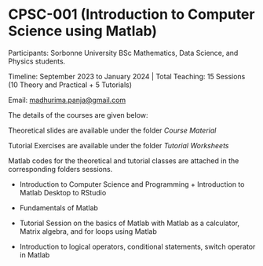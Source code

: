 # CPSC-001 (Introduction to Computer Science using Matlab)

Participants: Sorbonne University BSc Mathematics, Data Science, and Physics students.

Timeline: September 2023 to January 2024 | Total Teaching: 15 Sessions (10 Theory and Practical + 5 Tutorials)

Email: madhurima.panja@gmail.com

The details of the courses are given below:

Theoretical slides are available under the folder *Course Material*

Tutorial Exercises are available under the folder *Tutorial Worksheets*

Matlab codes for the theoretical and tutorial classes are attached in the corresponding folders sessions.

* Introduction to Computer Science and Programming + Introduction to Matlab Desktop to RStudio

* Fundamentals of Matlab

* Tutorial Session on the basics of Matlab with Matlab as a calculator, Matrix algebra, and for loops using Matlab

* Introduction to logical operators, conditional statements, switch operator in Matlab


